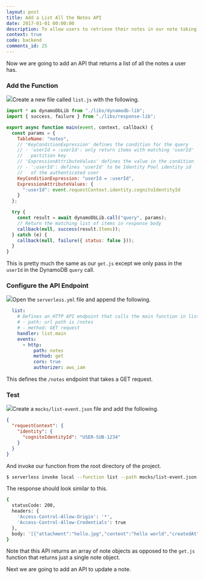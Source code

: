 ```yaml
---
layout: post
title: Add a List All the Notes API
date: 2017-01-01 00:00:00
description: To allow users to retrieve their notes in our note taking app, we are going to add a list note GET API. To do this we will add a new Lambda function to our Serverless Framework project. The Lambda function will retrieve all the user’s notes from the DynamoDB table.
context: true
code: backend
comments_id: 25
---
```


Now we are going to add an API that returns a list of all the notes a user has.

### Add the Function

<img class="code-marker" src="/assets/s.png" />Create a new file called `list.js` with the following.

``` javascript
import * as dynamoDbLib from "./libs/dynamodb-lib";
import { success, failure } from "./libs/response-lib";

export async function main(event, context, callback) {
  const params = {
    TableName: "notes",
    // 'KeyConditionExpression' defines the condition for the query
    // - 'userId = :userId': only return items with matching 'userId'
    //   partition key
    // 'ExpressionAttributeValues' defines the value in the condition
    // - ':userId': defines 'userId' to be Identity Pool identity id
    //   of the authenticated user
    KeyConditionExpression: "userId = :userId",
    ExpressionAttributeValues: {
      ":userId": event.requestContext.identity.cognitoIdentityId
    }
  };

  try {
    const result = await dynamoDbLib.call("query", params);
    // Return the matching list of items in response body
    callback(null, success(result.Items));
  } catch (e) {
    callback(null, failure({ status: false }));
  }
}
```

This is pretty much the same as our `get.js` except we only pass in the `userId` in the DynamoDB `query` call.

### Configure the API Endpoint

<img class="code-marker" src="/assets/s.png" />Open the `serverless.yml` file and append the following.

``` yaml
  list:
    # Defines an HTTP API endpoint that calls the main function in list.js
    # - path: url path is /notes
    # - method: GET request
    handler: list.main
    events:
      - http:
          path: notes
          method: get
          cors: true
          authorizer: aws_iam
```

This defines the `/notes` endpoint that takes a GET request.

### Test

<img class="code-marker" src="/assets/s.png" />Create a `mocks/list-event.json` file and add the following.

``` json
{
  "requestContext": {
    "identity": {
      "cognitoIdentityId": "USER-SUB-1234"
    }
  }
}
```

And invoke our function from the root directory of the project.

``` bash
$ serverless invoke local --function list --path mocks/list-event.json
```

The response should look similar to this.

``` bash
{
  statusCode: 200,
  headers: {
    'Access-Control-Allow-Origin': '*',
    'Access-Control-Allow-Credentials': true
  },
  body: '[{"attachment":"hello.jpg","content":"hello world","createdAt":1487800950620,"noteId":"578eb840-f70f-11e6-9d1a-1359b3b22944","userId":"USER-SUB-1234"}]'
}
```

Note that this API returns an array of note objects as opposed to the `get.js` function that returns just a single note object.

Next we are going to add an API to update a note.
